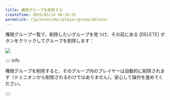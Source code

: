 ```yaml
---
title: 権限グループを削除する
createTime: 2025/03/14 09:26:31
permalink: /jp/notes/doc/player/group/delete/
---
```


権限グループ一覧で、削除したいグループを見つけ、その前にある [DELETE] ボタンをクリックしてグループを削除します：

![](/player/group/delete/1.png)

:::: info

権限グループを削除すると、そのグループ内のプレイヤーは自動的に削除されます（ドミニオンから削除されるわけではありません）。安心して操作を進めてください。

::::